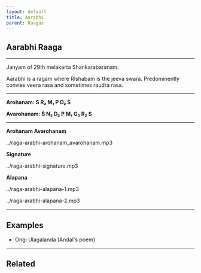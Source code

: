 ```yaml
---
layout: default
title: Aarabhi
parent: Raagas
---
```


## Aarabhi Raaga

---

Janyam of 29th melakarta Shankarabaranam.

Aarabhi is a ragam where RIshabam is the jeeva swara. Predominently convies veera rasa and sometimes raudra rasa.

---

**Arohanam:     S  R₂  M₁  P  D₂  Ṡ**

**Avarohanam:   Ṡ  N₃  D₂  P  M₁  G₃  R₂  S**

---

**Arohanam Avarohanam**

../raga-arabhi-arohanam_avarohanam.mp3

**Signature**

../raga-arabhi-signature.mp3

**Alapana**

../raga-arabhi-alapana-1.mp3

../raga-arabhi-alapana-2.mp3

---

## Examples

- Ongi Ulagalanda (Andal's poem)

---

## Related


